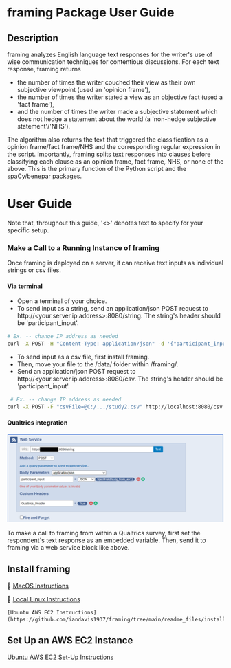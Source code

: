 # framing Package User Guide
## Description
framing analyzes English language text responses for the writer's use of wise communication techniques for contentious discussions.
For each text response, framing returns 

 - the number of times the writer couched their view as their own subjective viewpoint (used an 'opinion frame'),
 - the number of times the writer stated a view as an objective fact (used a 'fact frame'),
 - and the number of times the writer made a subjective statement which does not hedge a statement about the world (a 'non-hedge subjective statement'/'NHS').

The algorithm also returns the text that triggered the classification as a opinion frame/fact frame/NHS and the corresponding regular expression in the script.
Importantly, framing splits text responses into clauses before classifying each clause as an opinion frame, fact frame, NHS, or none of the above. This is the primary function of the Python script and the spaCy/benepar packages.

# User Guide
Note that, throughout this guide, '<>' denotes text to specify for your specific setup.
### Make a Call to a Running Instance of framing 
Once framing is deployed on a server, it can receive text inputs as individual strings or csv files.
#### Via terminal
 - Open a terminal of your choice.
 - To send input as a string, send an application/json POST request to  http://<your.server.ip.address>:8080/string. The string's header should be 'participant_input'.

 ```bash
 # Ex. -- change IP address as needed
 curl -X POST -H "Content-Type: application/json" -d '{"participant_input":"I think this is test 1. This is test 2. I support adding an NHS test."}' http://localhost:8080/string
```

 - To send input as a csv file, first install framing.
 - Then, move your file to the /data/ folder within /framing/.
 - Send an application/json POST request to  http://<your.server.ip.address>:8080/csv. The string's header should be 'participant_input'.
 
```bash
 # Ex. -- change IP address as needed
curl -X POST -F "csvFile=@C:/.../study2.csv" http://localhost:8080/csv
```

#### Qualtrics integration
![Qualtrics Integration](./readme_files/qualtrics_integration.png)

 To make a call to framing from within a Qualtrics survey, first set the respondent's text response as an embedded variable. Then, send it to framing via a web service block like above.

## Install framing
🍏 [MacOS Instructions](https://github.com/iandavis1937/framing/tree/main/readme_files/install_mac.md)

🐧 [Local Linux Instructions](https://github.com/iandavis1937/framing/tree/main/readme_files/install_local_ubuntu.md)

    [Ubuntu AWS EC2 Instructions](https://github.com/iandavis1937/framing/tree/main/readme_files/install_ec2_ubuntu.md)

## Set Up an AWS EC2 Instance
[Ubuntu AWS EC2 Set-Up Instructions](https://github.com/iandavis1937/framing/tree/main/readme_files/aws.md)
